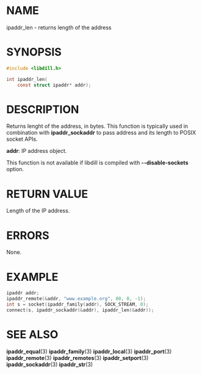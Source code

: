 # NAME

 ipaddr_len - returns length of the address

# SYNOPSIS

```c
#include <libdill.h>

int ipaddr_len(
    const struct ipaddr* addr);
```

# DESCRIPTION

 Returns lenght of the address, in bytes. This function is typically used in combination with **ipaddr_sockaddr** to pass address and its length to POSIX socket APIs.

 **addr**: IP address object.

 This function is not available if libdill is compiled with **--disable-sockets** option.

# RETURN VALUE

 Length of the IP address.

# ERRORS

 None.

# EXAMPLE

```c
ipaddr addr;
ipaddr_remote(&addr, "www.example.org", 80, 0, -1);
int s = socket(ipaddr_family(addr), SOCK_STREAM, 0);
connect(s, ipaddr_sockaddr(&addr), ipaddr_len(&addr));
```

# SEE ALSO

 **ipaddr_equal**(3) **ipaddr_family**(3) **ipaddr_local**(3) **ipaddr_port**(3) **ipaddr_remote**(3) **ipaddr_remotes**(3) **ipaddr_setport**(3) **ipaddr_sockaddr**(3) **ipaddr_str**(3) 

